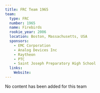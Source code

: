 ```yaml
---
title: FRC Team 1965
team:
  type: FRC
  number: 1965
  name: Firebirds
  rookie_year: 2006
  location: Boston, Massachusetts, USA
  sponsors:
    - EMC Corporation
    - Analog Devices Inc
    - Raytheon
    - PTC
    - Saint Joseph Preparatory High School
  links:
    Website: 
---
```

No content has been added for this team